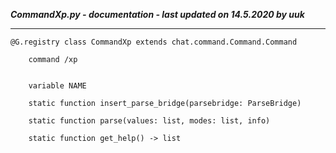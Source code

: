 ***CommandXp.py - documentation - last updated on 14.5.2020 by uuk***
___

    @G.registry class CommandXp extends chat.command.Command.Command
        
        command /xp


        variable NAME

        static function insert_parse_bridge(parsebridge: ParseBridge)

        static function parse(values: list, modes: list, info)

        static function get_help() -> list